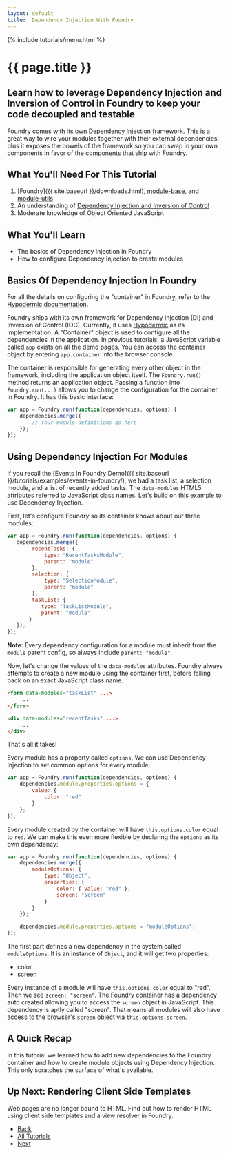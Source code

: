 ```yaml
---
layout: default
title:  Dependency Injection With Foundry
---
```


{% include tutorials/menu.html %}

# {{ page.title }}

<h2 class="intro">
    Learn how to leverage Dependency Injection and Inversion of Control in
    Foundry to keep your code decoupled and testable
</h2>

Foundry comes with its own Dependency Injection framework. This is a great way
to wire your modules together with their external dependencies, plus it exposes
the bowels of the framework so you can swap in your own components in favor of
the components that ship with Foundry.

## What You'll Need For This Tutorial

1. [Foundry]({{ site.baseurl }}/downloads.html),
   [module-base](https://github.com/gburghardt/module-base), and
   [module-utils](https://github.com/gburghardt/module-utils)
2. An understanding of [Dependency Injection and Inversion of Control](http://martinfowler.com/articles/injection.html)
3. Moderate knowledge of Object Oriented JavaScript

## What You'll Learn

- The basics of Dependency Injection in Foundry
- How to configure Dependency Injection to create modules

## Basics Of Dependency Injection In Foundry

<div class="aside">
    For all the details on configuring the "container" in Foundry, refer to
    the <a href="https://github.com/gburghardt/hypodermic">Hypodermic documentation</a>.
</div>

Foundry ships with its own framework for Dependency Injection (DI) and Inversion
of Control (IOC). Currently, it uses
[Hypodermic](https://github.com/gburghardt/hypodermic) as its implementation. A
"Container" object is used to configure all the dependencies in the application.
In previous tutorials, a JavaScript variable called `app` exists on all the demo
pages. You can access the container object by entering `app.container` into the
browser console.

The container is responsible for generating every other object in the framework,
including the application object itself. The `Foundry.run()` method returns an
application object. Passing a function into `Foundry.run(...)` allows you to
change the configuration for the container in Foundry. It has this basic
interface:

```javascript
var app = Foundry.run(function(dependencies, options) {
    dependencies.merge({
        // Your module definitions go here
    });
});
```

## Using Dependency Injection For Modules

If you recall the
[Events In Foundry Demo]({{ site.baseurl }}/tutorials/examples/events-in-foundry/), we had a task
list, a selection module, and a list of recently added tasks. The `data-modules`
HTML5 attributes referred to JavaScript class names. Let's build on this example
to use Dependency Injection.

First, let's configure Foundry so its container knows about our three modules:

```javascript
var app = Foundry.run(function(dependencies, options) {
   dependencies.merge({
        recentTasks: {
            type: "RecentTasksModule",
            parent: "module"
        },
        selection: {
            type: "SelectionModule",
            parent: "module"
        },
        taskList: {
           type: "TaskListModule",
           parent: "module"
       }
   });
});
```

__Note:__ Every dependency configuration for a module must inherit from the
`module` parent config, so always include `parent: "module"`.

Now, let's change the values of the `data-modules` attributes. Foundry always
attempts to create a new module using the container first, before falling back
on an exact JavaScript class name.

```html
<form data-modules="taskList" ...>
    ...
</form>

<div data-modules="recentTasks" ...>
    ...
</div>
```

That's all it takes!

Every module has a property called `options`. We can use Dependency Injection to
set common options for every module:

```javascript
var app = Foundry.run(function(dependencies, options) {
    dependencies.module.properties.options = {
        value: {
            color: "red"
        }
    };
});
```

Every module created by the container will have `this.options.color` equal to
`red`. We can make this even more flexible by declaring the `options` as its own
dependency:

```javascript
var app = Foundry.run(function(dependencies, options) {
    dependencies.merge({
        moduleOptions: {
            type: "Object",
            properties: {
                color: { value: "red" },
                screen: "screen"
            }
        }
    });

    dependencies.module.properties.options = "moduleOptions";
});
```

The first part defines a new dependency in the system called `moduleOptions`. It
is an instance of `Object`, and it will get two properties:

- color
- screen

Every instance of a module will have `this.options.color` equal to "red". Then
we see `screen: "screen"`. The Foundry container has a dependency auto created
allowing you to access the `screen` object in JavaScript. This dependency is
aptly called "screen". That means all modules will also have access to the
browser's `screen` object via `this.options.screen`.

## A Quick Recap

In this tutorial we learned how to add new dependencies to the Foundry container
and how to create module objects using Dependency Injection. This only scratches
the surface of what's available.

## Up Next: Rendering Client Side Templates

Web pages are no longer bound to HTML. Find out how to render HTML using client
side templates and a view resolver in Foundry.

<ul class="pagination">
    <li class="pagination-back"><a href="{{ site.baseurl }}/tutorials/events-in-foundry-page-2.html" title="Back: A Practical Example Of Events In Foundry">Back</a></li>
    <li class="pagination-up"><a href="{{ site.baseurl }}/tutorials/">All Tutorials</a></li>
    <li class="pagination-next"><a href="{{ site.baseurl }}/tutorials/client-side-templates.html" title="Next: Rendering Client Side Templates">Next</a></li>
</ul>
